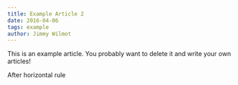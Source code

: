 ```yaml
---
title: Example Article 2
date: 2016-04-06
tags: example
author: Jimmy Wilmot
---
```


This is an example article. You probably want to delete it and write your own articles!

After horizontal rule

